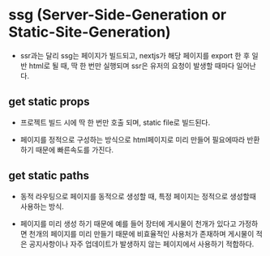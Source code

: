 # ssg (Server-Side-Generation or Static-Site-Generation)
- ssr과는 달리 ssg는 페이지가 빌드되고, nextjs가 해당 페이지를 export 한 후 일반 html로 될 때, 딱 한 번만 실행되며
ssr은 유저의 요청이 발생할 때마다 일어난다.


## get static props
- 프로젝트 빌드 시에 딱 한 번만 호출 되며, static file로 빌드된다.

- 페이지를 정적으로 구성하는 방식으로 html페이지로 미리 만들어 필요에따라 반환하기 때문에 빠른속도를 가진다.

## get static paths 
- 동적 라우팅으로 페이지를 동적으로 생성할 때, 특정 페이지는 정적으로 생성할때 사용하는 방식.

- 페이지를 미리 생성 하기 때문에 예를 들어 장터에 게시물이 천개가 있다고 가정하면 천개의 페이지를 미리 만들기 때문에 
비효율적인 사용처가 존재하며 게시물이 적은 공지사항이나 자주 업데이트가 발생하지 않는 페이지에서 사용하기 적합하다.

